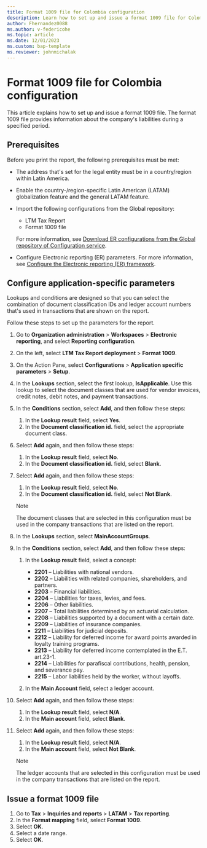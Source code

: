 ```yaml
---
title: Format 1009 file for Colombia configuration
description: Learn how to set up and issue a format 1009 file for Colombia, including prerequisites and an outline on configuring application-specific parameters.
author: Fhernandez0088
ms.author: v-federicohe
ms.topic: article
ms.date: 12/01/2023 
ms.custom: bap-template
ms.reviewer: johnmichalak
---
```


# Format 1009 file for Colombia configuration

This article explains how to set up and issue a format 1009 file. The format 1009 file provides information about the company's liabilities during a specified period.

## Prerequisites

Before you print the report, the following prerequisites must be met:

- The address that's set for the legal entity must be in a country/region within Latin America.
- Enable the country-/region-specific Latin American (LATAM) globalization feature and the general LATAM feature.
- Import the following configurations from the Global repository:

    - LTM Tax Report
    - Format 1009 file

    For more information, see [Download ER configurations from the Global repository of Configuration service](../../../fin-ops-core/dev-itpro/analytics/er-download-configurations-global-repo.md).

- Configure Electronic reporting (ER) parameters. For more information, see [Configure the Electronic reporting (ER) framework](../../../fin-ops-core/dev-itpro/analytics/electronic-reporting-er-configure-parameters.md).

## Configure application-specific parameters

Lookups and conditions are designed so that you can select the combination of document classification IDs and ledger account numbers that's used in transactions that are shown on the report.

Follow these steps to set up the parameters for the report.

1. Go to **Organization administration** \> **Workspaces** \> **Electronic reporting**, and select **Reporting configuration**.
2. On the left, select **LTM Tax Report deployment** \> **Format 1009**.
3. On the Action Pane, select **Configurations** \> **Application specific parameters** \> **Setup**.
4. In the **Lookups** section, select the first lookup, **IsApplicable**. Use this lookup to select the document classes that are used for vendor invoices, credit notes, debit notes, and payment transactions.
5. In the **Conditions** section, select **Add**, and then follow these steps:

    1. In the **Lookup result** field, select **Yes**.
    2. In the **Document classification id.** field, select the appropriate document class.

6. Select **Add** again, and then follow these steps:

    1. In the **Lookup result** field, select **No**.
    2. In the **Document classification id.** field, select **Blank**.

7. Select **Add** again, and then follow these steps:

    1. In the **Lookup result** field, select **No**.
    2. In the **Document classification id.** field, select **Not Blank**.

    > [!NOTE]
    > The document classes that are selected in this configuration must be used in the company transactions that are listed on the report.

8. In the **Lookups** section, select **MainAccountGroups**.
9. In the **Conditions** section, select **Add**, and then follow these steps:

    1. In the **Lookup result** field, select a concept:

        - **2201** – Liabilities with national vendors.
        - **2202** – Liabilities with related companies, shareholders, and partners.
        - **2203** – Financial liabilities.
        - **2204** – Liabilities for taxes, levies, and fees.
        - **2206** – Other liabilities.
        - **2207** – Total liabilities determined by an actuarial calculation.
        - **2208** – Liabilities supported by a document with a certain date.
        - **2209** – Liabilities of insurance companies.
        - **2211** – Liabilities for judicial deposits.
        - **2212** – Liability for deferred income for award points awarded in loyalty training programs.
        - **2213** – Liability for deferred income contemplated in the E.T. art.23-1.
        - **2214** – Liabilities for parafiscal contributions, health, pension, and severance pay.
        - **2215** – Labor liabilities held by the worker, without layoffs.

    2. In the **Main Account** field, select a ledger account.

10. Select **Add** again, and then follow these steps:

    1. In the **Lookup result** field, select **N/A**.
    2. In the **Main account** field, select **Blank**.

11. Select **Add** again, and then follow these steps:

    1. In the **Lookup result** field, select **N/A**.
    2. In the **Main account** field, select **Not Blank**.

    > [!NOTE]
    > The ledger accounts that are selected in this configuration must be used in the company transactions that are listed on the report.

## Issue a format 1009 file

1. Go to **Tax** \> **Inquiries and reports** \> **LATAM** \> **Tax reporting**.
2. In the **Format mapping** field, select **Format 1009**.
3. Select **OK**.
4. Select a date range.
5. Select **OK**.
